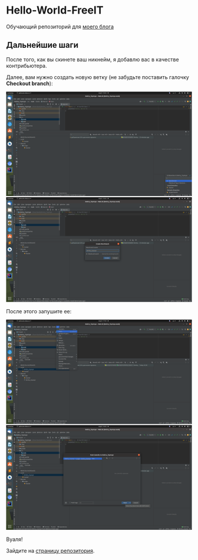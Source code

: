 # Hello-World-FreeIT

Обучающий репозиторий для [моего блога](https://freeit256.ru)

## Дальнейшие шаги

После того, как вы скинете ваш никнейм, я добавлю вас в качестве контрибьютера.

Далее, вам нужно создать новую ветку (не забудьте поставить галочку **Checkout branch**):

![create branch: step 1](https://github.com/evitwilly/Hello-World-FreeIT/blob/main/img1.png)
![create branch: step 2](https://github.com/evitwilly/Hello-World-FreeIT/blob/main/img2.png)

После этого запушите ее:

![push branch: step 1](https://github.com/evitwilly/Hello-World-FreeIT/blob/main/img3.png)
![push branch: step 2](https://github.com/evitwilly/Hello-World-FreeIT/blob/main/img4.png)

Вуаля!

Зайдите на [страницу репозитория](https://github.com/evitwilly/Hello-World-FreeIT).
